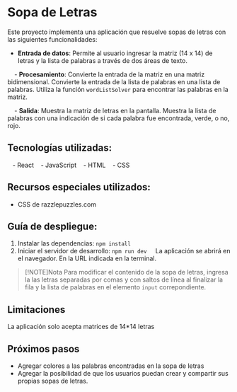 # Sopa de Letras
Este proyecto implementa una aplicación que resuelve sopas de letras con las siguientes funcionalidades:
- **Entrada de datos**: Permite al usuario ingresar la matriz (14 x 14) de letras y la lista de palabras a través de dos áreas de texto.

    - **Procesamiento**: Convierte la entrada de la matriz en una matriz bidimensional. Convierte la entrada de la lista de palabras en una lista de palabras. Utiliza la función `wordListSolver` para encontrar las palabras en la matriz.

    - **Salida**: Muestra la matriz de letras en la pantalla. Muestra la lista de palabras con una indicación de si cada palabra fue encontrada, verde, o no, rojo.
## Tecnologías utilizadas:
   - React
   - JavaScript
   - HTML
   - CSS
## Recursos especiales utilizados:
- CSS de razzlepuzzles.com
## Guía de despliegue:
1. Instalar las dependencias: `npm install`
2. Iniciar el servidor de desarrollo: `npm run dev`
    La aplicación se abrirá en el navegador. En la URL indicada en la terminal.
    

> [!NOTE]Nota
> Para modificar el contenido de la sopa de letras, ingresa la las letras separadas por comas y con saltos de línea al finalizar la fila y la lista de palabras en el elemento `input` correpondiente.  

## Limitaciones
 La aplicación solo acepta matrices de 14\*14 letras
## Próximos pasos
- Agregar colores a las palabras encontradas en la sopa de letras
- Agregar la posibilidad de que los usuarios puedan crear y compartir sus propias sopas de letras.
